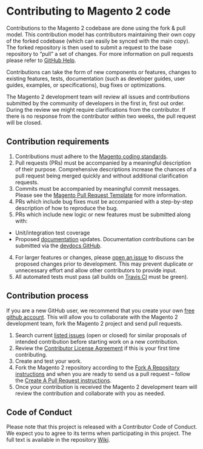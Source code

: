 # Contributing to Magento 2 code

Contributions to the Magento 2 codebase are done using the fork & pull model.
This contribution model has contributors maintaining their own copy of the forked codebase (which can easily be synced with the main copy). The forked repository is then used to submit a request to the base repository to “pull” a set of changes. For more information on pull requests please refer to [GitHub Help](https://help.github.com/articles/about-pull-requests/).

Contributions can take the form of new components or features, changes to existing features, tests, documentation (such as developer guides, user guides, examples, or specifications), bug fixes or optimizations.

The Magento 2 development team will review all issues and contributions submitted by the community of developers in the first in, first out order. During the review we might require clarifications from the contributor. If there is no response from the contributor within two weeks, the pull request will be closed.


## Contribution requirements

1. Contributions must adhere to the [Magento coding standards](https://devdocs.magento.com/guides/v2.2/coding-standards/bk-coding-standards.html).
2. Pull requests (PRs) must be accompanied by a meaningful description of their purpose. Comprehensive descriptions increase the chances of a pull request being merged quickly and without additional clarification requests.
3. Commits must be accompanied by meaningful commit messages. Please see the [Magento Pull Request Template](https://github.com/magento/magento2/blob/2.2-develop/.github/PULL_REQUEST_TEMPLATE.md) for more information.
4. PRs which include bug fixes must be accompanied with a step-by-step description of how to reproduce the bug.
3. PRs which include new logic or new features must be submitted along with:
* Unit/integration test coverage
* Proposed [documentation](http://devdocs.magento.com) updates. Documentation contributions can be submitted via the [devdocs GitHub](https://github.com/magento/devdocs).
4. For larger features or changes, please [open an issue](https://github.com/magento/magento2/issues) to discuss the proposed changes prior to development. This may prevent duplicate or unnecessary effort and allow other contributors to provide input.
5. All automated tests must pass (all builds on [Travis CI](https://travis-ci.org/magento/magento2) must be green).

## Contribution process

If you are a new GitHub user, we recommend that you create your own [free github account](https://github.com/signup/free). This will allow you to collaborate with the Magento 2 development team, fork the Magento 2 project and send pull requests.

1. Search current [listed issues](https://github.com/magento/magento2/issues) (open or closed) for similar proposals of intended contribution before starting work on a new contribution.
2. Review the [Contributor License Agreement](https://magento.com/legaldocuments/mca) if this is your first time contributing.
3. Create and test your work.
4. Fork the Magento 2 repository according to the [Fork A Repository instructions](http://devdocs.magento.com/guides/v2.2/contributor-guide/contributing.html#fork) and when you are ready to send us a pull request – follow the [Create A Pull Request instructions](http://devdocs.magento.com/guides/v2.2/contributor-guide/contributing.html#pull_request).
5. Once your contribution is received the Magento 2 development team will review the contribution and collaborate with you as needed.

## Code of Conduct

Please note that this project is released with a Contributor Code of Conduct. We expect you to agree to its terms when participating in this project.
The full text is available in the repository [Wiki](https://github.com/magento/magento2/wiki/Magento-Code-of-Conduct).
